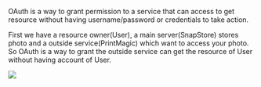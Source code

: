 
OAuth is a way to grant permission to a service that can access to get resource without having username/password or credentials to take action.

First we have a resource owner(User), a main server(SnapStore) stores photo and a outside service(PrintMagic) which want to access your photo.
So OAuth is a way to grant the outside service can get the resource of User without having account of User.

![](Pasted%20image%2020230708145149.png)